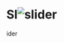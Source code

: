 # Sl![slider](https://user-images.githubusercontent.com/83859600/132914873-5830d14d-ef16-4edd-9407-149e92d04c8d.png)
ider
